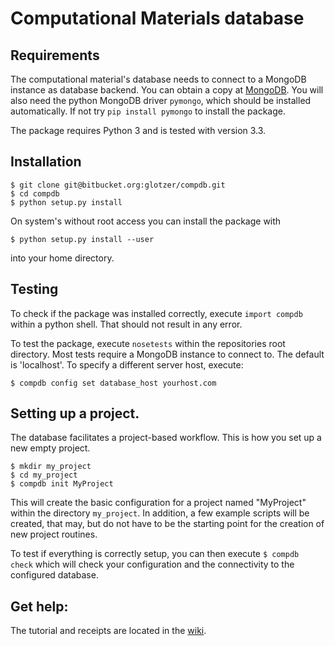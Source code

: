# Computational Materials database

## Requirements
  
The computational material's database needs to connect to a MongoDB instance as database backend.
You can obtain a copy at [MongoDB](http://www.mongodb.org).
You will also need the python MongoDB driver `pymongo`, which should be installed automatically.
If not try `pip install pymongo` to install the package.

The package requires Python 3 and is tested with version 3.3.

## Installation

    $ git clone git@bitbucket.org:glotzer/compdb.git
    $ cd compdb
    $ python setup.py install

On system's without root access you can install the package with
  
    $ python setup.py install --user

into your home directory.

## Testing

To check if the package was installed correctly, execute `import compdb` within a python shell.
That should not result in any error.

To test the package, execute `nosetests` within the repositories root directory.
Most tests require a MongoDB instance to connect to. The default is 'localhost'. To specify a different server host, execute:

    $ compdb config set database_host yourhost.com

## Setting up a project.

The database facilitates a project-based workflow.
This is how you set up a new empty project.

    $ mkdir my_project
    $ cd my_project
    $ compdb init MyProject

This will create the basic configuration for a project named "MyProject" within the directory `my_project`.
In addition, a few example scripts will be created, that may, but do not have to be the starting point for the creation of new project routines.

To test if everything is correctly setup, you can then execute `$ compdb check` which will check your configuration and the connectivity to the configured database.

## Get help:

The tutorial and receipts are located in the [wiki](https://bitbucket.org/glotzer/compdb/wiki).